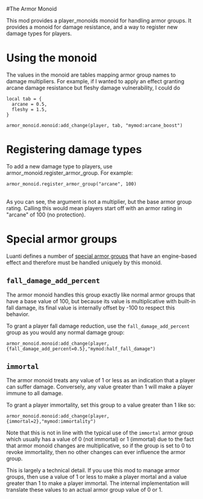 #The Armor Monoid

This mod provides a player_monoids monoid for handling armor groups. It
provides a monoid for damage resistance, and a way to register new damage types
for players.

Using the monoid
================
The values in the monoid are tables mapping armor group names to damage
multipliers. For example, if I wanted to apply an effect granting arcane
damage resistance but fleshy damage vulnerability, I could do <br/>
```
local tab = {
  arcane = 0.5,
  fleshy = 1.5,
}

armor_monoid.monoid:add_change(player, tab, "mymod:arcane_boost")
```

Registering damage types
========================
To add a new damage type to players, use armor_monoid.register_armor_group. For
example: <br/>
```
armor_monoid.register_armor_group("arcane", 100)
```
<br/>
As you can see, the argument is not a multiplier, but the base armor group
rating. Calling this would mean players start off with an armor rating in
"arcane" of 100 (no protection).

Special armor groups
====================

Luanti defines a number of [special armor groups](https://github.com/luanti-org/luanti/blob/master/doc/lua_api.md#objectref-armor-groups)
that have an engine-based effect and therefore must be handled uniquely by this
monoid.

`fall_damage_add_percent`
-------------------------

The armor monoid handles this group exactly like normal armor groups that have a
base value of 100, but because its value is multiplicative with built-in fall
damage, its final value is internally offset by -100 to respect this behavior.

To grant a player fall damage reduction, use the `fall_damage_add_percent` group
as you would any normal damage group:

```
armor_monoid.monoid:add_change(player,{fall_damage_add_percent=0.5},"mymod:half_fall_damage")
```

`immortal`
----------

The armor monoid treats any value of 1 or less as an indication that a player
can suffer damage. Conversely, any value greater than 1 will make a player
immune to all damage.

To grant a player immortality, set this group to a value greater than 1 like so:

```
armor_monoid.monoid:add_change(player,{immortal=2},"mymod:immortality")
```

Note that this is not in line with the typical use of the `immortal` armor
group which usually has a value of 0 (not immortal) or 1 (immortal) due to the
fact that armor monoid changes are multiplicative, so if the group is set to 0
to revoke immortality, then no other changes can ever influence the armor group.

This is largely a technical detail. If you use this mod to manage armor groups,
then use a value of 1 or less to make a player mortal and a value greater than 1
to make a player immortal. The internal implementation will translate these
values to an actual armor group value of 0 or 1.